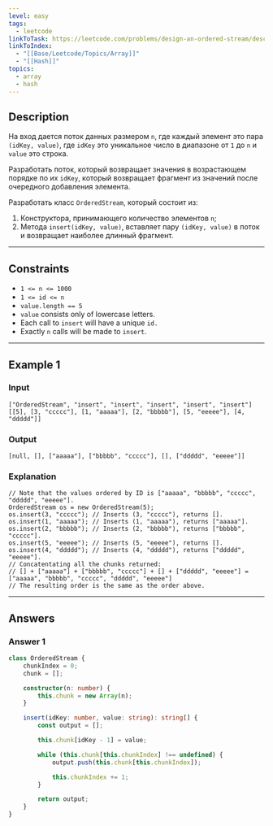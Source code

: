 ```yaml
---
level: easy
tags:
  - leetcode
linkToTask: https://leetcode.com/problems/design-an-ordered-stream/description/
linkToIndex:
  - "[[Base/Leetcode/Topics/Array]]"
  - "[[Hash]]"
topics:
  - array
  - hash
---
```

## Description

На вход дается поток данных размером `n`, где каждый элемент это пара `(idKey, value)`, где `idKey` это уникальное число в диапазоне от `1` до `n` и `value` это строка. 

Разработать поток, который возвращает значения в возрастающем порядке по их `idKey`, который возвращает фрагмент из значений после очередного добавления элемента.

Разработать класс `OrderedStream`, который состоит из:
1. Конструктора, принимающего количество элементов `n`;
2. Метода `insert(idKey, value)`, вставляет пару `(idKey, value)` в поток и возвращает наиболее длинный фрагмент.

---
## Constraints

- `1 <= n <= 1000`
- `1 <= id <= n`
- `value.length == 5`
- `value` consists only of lowercase letters.
- Each call to `insert` will have a unique `id.`
- Exactly `n` calls will be made to `insert`.

---
## Example 1

### Input

```
["OrderedStream", "insert", "insert", "insert", "insert", "insert"]
[[5], [3, "ccccc"], [1, "aaaaa"], [2, "bbbbb"], [5, "eeeee"], [4, "ddddd"]]
```
### Output

```
[null, [], ["aaaaa"], ["bbbbb", "ccccc"], [], ["ddddd", "eeeee"]]
```
### Explanation

```
// Note that the values ordered by ID is ["aaaaa", "bbbbb", "ccccc", "ddddd", "eeeee"].
OrderedStream os = new OrderedStream(5);
os.insert(3, "ccccc"); // Inserts (3, "ccccc"), returns [].
os.insert(1, "aaaaa"); // Inserts (1, "aaaaa"), returns ["aaaaa"].
os.insert(2, "bbbbb"); // Inserts (2, "bbbbb"), returns ["bbbbb", "ccccc"].
os.insert(5, "eeeee"); // Inserts (5, "eeeee"), returns [].
os.insert(4, "ddddd"); // Inserts (4, "ddddd"), returns ["ddddd", "eeeee"].
// Concatentating all the chunks returned:
// [] + ["aaaaa"] + ["bbbbb", "ccccc"] + [] + ["ddddd", "eeeee"] = ["aaaaa", "bbbbb", "ccccc", "ddddd", "eeeee"]
// The resulting order is the same as the order above.
```

---
## Answers

### Answer 1

```typescript
class OrderedStream {
	chunkIndex = 0;
	chunk = [];

	constructor(n: number) {
		this.chunk = new Array(n);
	}

	insert(idKey: number, value: string): string[] {
		const output = [];

		this.chunk[idKey - 1] = value;

		while (this.chunk[this.chunkIndex] !== undefined) {
			output.push(this.chunk[this.chunkIndex]);

			this.chunkIndex += 1;
		}

		return output;
	}
}
```